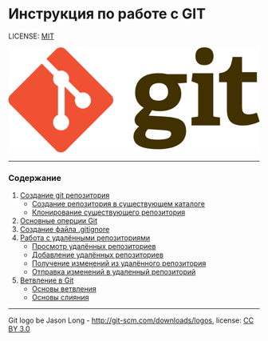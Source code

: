 # Инструкция по работе с GIT



LICENSE: [MIT](./license.md)

![git-log](./git_logo.png)

---

### Содержание
1. [Создание git репозитория](./init.md)
   + [Создание репозитория в существующем каталоге](./start.md)
   + [Клонирование существующего репозитория](./clone.md)
2. [Основные оперции Git](./commands.md)
3. [Создание файла .gitignore](./gitignore.md)
4. [Работа с удалёнными репозиториями](./remote.md)
   + [Просмотр удалённых репозиториев](./remote1.md)
   + [Добавление удалённых репозиториев](./remote2.md)
   + [Получение изменений из удалённого репозитория](./remote3.md)
   + [Отправка изменений в удаленный репозиторий](./remote4.md)
5. [Ветвление в Git](./branching.md)
   + [Основы ветвления](./branching1.md)
   + [Основы слияния](./branching2.md)


---

Git logo be Jason Long  - 	http://git-scm.com/downloads/logos, license: [CC BY 3.0](https://creativecommons.org/licenses/by/3.0/)
